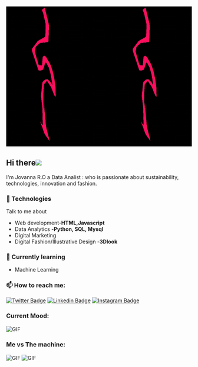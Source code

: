 <p  align="center"><img height="380" src = "https://github.com/jovannaro44/jovannaro44/blob/main/download.gif"></p>

## Hi there<img src="https://github.com/TheDudeThatCode/TheDudeThatCode/blob/master/Assets/Hi.gif" width="29px"> 

I'm Jovanna R.O a Data Analist : who is passionate about sustainability, technologies, innovation and fashion.


### 🤖 Technologies
Talk to me about
- Web development-**HTML,Javascript**
- Data Analytics -**Python, SQL, Mysql** 
- Digital Marketing 
- Digital Fashion/Illustrative Design -**3Dlook**

### 🦉 Currently learning
- Machine Learning

###  📫 How to reach me:

[![Twitter Badge](https://img.shields.io/badge/-@jovanna_ro-1ca0f1?style=flat-square&labelColor=1ca0f1&logo=twitter&logoColor=white&link=https://x.com/jovanna_ro)](https://x.com/jovanna_ro) 
[![Linkedin Badge](https://img.shields.io/badge/-Jovanna--RO-blue?style=flat-square&logo=Linkedin&logoColor=white&link=https://www.linkedin.com/in/jovanna-ro/)](https://www.linkedin.com/in/jovanna-ro/)
[![Instagram Badge](https://img.shields.io/badge/-@giawithej.ro-%23fb3958?style=flat-square&logo=instagram&logoColor=white&link=https://www.instagram.com/giawithej.ro)](https://www.instagram.com/giawithej.ro/)

### Current Mood:
<img align="center" alt="GIF" src="https://i.giphy.com/media/v1.Y2lkPTc5MGI3NjExNGV5anloN3lhODB4dTJ6dHcxYTUwMmx5bDByaTgzcHN5azZzaDZsYyZlcD12MV9pbnRlcm5hbF9naWZfYnlfaWQmY3Q9Zw/NTur7XlVDUdqM/giphy.gif" />

### Me vs The machine:
<img align="center" alt="GIF" src="https://media.giphy.com/media/3oEdvdHf6n0US87Tri/giphy.gif?cid=790b7611mjz10up93xnkbutihd7fpo6m16ie8kh1lnmcbgz4&ep=v1_gifs_search&rid=giphy.gif&ct=g" />
<img align="center" alt="GIF" src="https://media.giphy.com/media/xoicctrOv5aGw6mCZi/giphy.gif?cid=ecf05e478leqgdfj8oiryhy9xf60bhhz8ae94lrgpmsk8jmk&ep=v1_gifs_search&rid=giphy.gif&ct=g" /> 